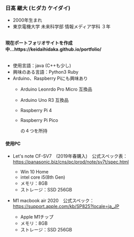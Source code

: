 <h3>日髙 継大 (ヒダカ ケイダイ)</h3>


- 2000年生まれ
- 東京電機大学 未来科学部 情報メディア学科 ３年
<br>
<strong>現在ポートフォリオサイトを作成中...https://keidaihidaka.github.io/portfolio/</strong>
<br>
<br>

- 使用言語：java (C++も少し)
- 興味のある言語：Python3 Ruby
- Arduino、Raspberry Piにも興味あり
  - Arduino Leonrdo Pro Micro 互換品
  - Arduino Uno R3 互換品
  - Raspberry Pi 4
  - Raspberry Pi Pico
 
 
    の４つを所持<br>
<h4>使用PC</h4>


- Let's note CF-SV7　(2019年春購入)　公式スペック表：https://panasonic.biz/cns/pc/prod/note/sv7t/spec.html
  - Win 10 Home
  - intel core i5(8th Gen)
  - メモリ：8GB
  - ストレージ：SSD 256GB

- M1 macbook air 2020　公式スペック：https://support.apple.com/kb/SP825?locale=ja_JP
  - Apple M1チップ
  - メモリ：8GB
  - ストレージ：SSD 256GB
  




<!---
KeidaiHidaka/KeidaiHidaka is a ✨ special ✨ repository because its `README.md` (this file) appears on your GitHub profile.
You can click the Preview link to take a look at your changes.
--->
